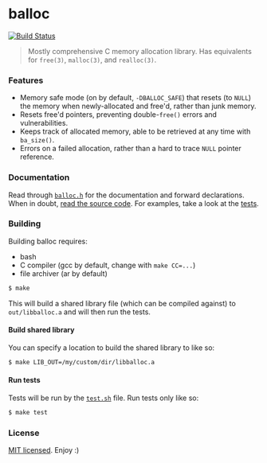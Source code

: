 # balloc

[![Build Status](https://travis-ci.org/brendanashworth/balloc.svg?branch=master)](https://travis-ci.org/brendanashworth/balloc)

> Mostly comprehensive C memory allocation library. Has equivalents for `free(3)`, `malloc(3)`, and `realloc(3)`.

### Features

* Memory safe mode (on by default, `-DBALLOC_SAFE`) that resets (to `NULL`) the memory when newly-allocated and free'd, rather than junk memory.
* Resets free'd pointers, preventing double-`free()` errors and vulnerabilities.
* Keeps track of allocated memory, able to be retrieved at any time with `ba_size()`.
* Errors on a failed allocation, rather than a hard to trace `NULL` pointer reference.

### Documentation
Read through [`balloc.h`](./src/balloc.h) for the documentation and forward declarations. When in doubt, [read the source code](./src/balloc.c). For examples, take a look at the [tests](./test/).

### Building
Building balloc requires:

* bash
* C compiler (gcc by default, change with `make CC=...`)
* file archiver (ar by default)

```sh
$ make
```

This will build a shared library file (which can be compiled against) to `out/libballoc.a` and will then run the tests.

#### Build shared library
You can specify a location to build the shared library to like so:

```sh
$ make LIB_OUT=/my/custom/dir/libballoc.a
```

#### Run tests
Tests will be run by the [`test.sh`](./test/test.sh) file. Run tests only like so:

```sh
$ make test
```

### License
[MIT licensed](./LICENSE). Enjoy :)